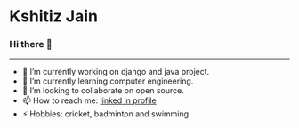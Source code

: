 # Kshitiz Jain
### Hi there 👋
---
- 🔭 I’m currently working on django and java project.
- 🌱 I’m currently learning computer engineering.
- 👯 I’m looking to collaborate on open source.
- 📫 How to reach me: [linked in profile](https://www.linkedin.com/in/kshitiz-jain-5918761a6/)
- ⚡ Hobbies: cricket, badminton and swimming
